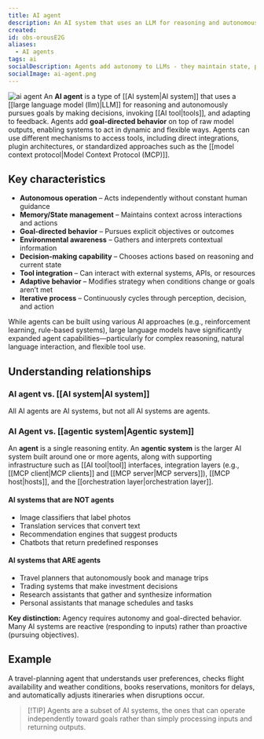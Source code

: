 ```yaml
---
title: AI agent
description: An AI system that uses an LLM for reasoning and autonomously pursues goals through decision-making, tool invocation, and adaptation. Adds goal-directed behavior and memory on top of raw model outputs.
created:
id: obs-orousE2G
aliases:
  - AI agents
tags: ai
socialDescription: Agents add autonomy to LLMs - they maintain state, pursue goals, and adapt strategies. Not all AI systems are agents; agency requires goal-directed behavior, not just input-output processing.
socialImage: ai-agent.png
---
```


![ai agent](static/ai-agent.png)
An **AI agent** is a type of [[AI system|AI system]] that uses a [[large language model (llm)|LLM]] for reasoning and autonomously pursues goals by making decisions, invoking [[AI tool|tools]], and adapting to feedback. Agents add **goal-directed behavior** on top of raw model outputs, enabling systems to act in dynamic and flexible ways. Agents can use different mechanisms to access tools, including direct integrations, plugin architectures, or standardized approaches such as the [[model context protocol|Model Context Protocol (MCP)]].

## Key characteristics

- **Autonomous operation** – Acts independently without constant human guidance
- **Memory/State management** – Maintains context across interactions and actions
- **Goal-directed behavior** – Pursues explicit objectives or outcomes
- **Environmental awareness** – Gathers and interprets contextual information
- **Decision-making capability** – Chooses actions based on reasoning and current state
- **Tool integration** – Can interact with external systems, APIs, or resources
- **Adaptive behavior** – Modifies strategy when conditions change or goals aren’t met
- **Iterative process** – Continuously cycles through perception, decision, and action

While agents can be built using various AI approaches (e.g., reinforcement learning, rule-based systems), large language models have significantly expanded agent capabilities—particularly for complex reasoning, natural language interaction, and flexible tool use.

## Understanding relationships

### AI agent vs. [[AI system|AI system]]

All AI agents are AI systems, but not all AI systems are agents.

### AI Agent vs. [[agentic system|Agentic system]]

An **agent** is a single reasoning entity. An **agentic system** is the larger AI system built around one or more agents, along with supporting infrastructure such as [[AI tool|tool]] interfaces, integration layers (e.g., [[MCP client|MCP clients]] and [[MCP server|MCP servers]]), [[MCP host|hosts]], and the [[orchestration layer|orchestration layer]].

#### AI systems that are NOT agents

- Image classifiers that label photos
- Translation services that convert text
- Recommendation engines that suggest products
- Chatbots that return predefined responses

#### AI systems that ARE agents

- Travel planners that autonomously book and manage trips
- Trading systems that make investment decisions
- Research assistants that gather and synthesize information
- Personal assistants that manage schedules and tasks

**Key distinction:** Agency requires autonomy and goal-directed behavior. Many AI systems are reactive (responding to inputs) rather than proactive (pursuing objectives).

## Example

A travel-planning agent that understands user preferences, checks flight availability and weather conditions, books reservations, monitors for delays, and automatically adjusts itineraries when disruptions occur.

> [!TIP] Agents are a subset of AI systems, the ones that can operate independently toward goals rather than simply processing inputs and returning outputs.
